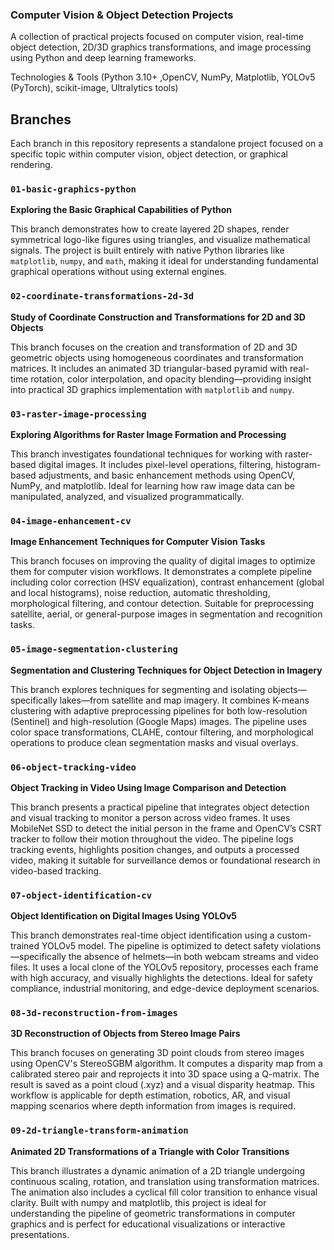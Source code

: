 ### Computer Vision & Object Detection Projects

A collection of practical projects focused on computer vision, real-time object detection, 2D/3D graphics transformations, and image processing using Python and deep learning frameworks.


Technologies & Tools (Python 3.10+ ,OpenCV, NumPy, Matplotlib, YOLOv5 (PyTorch), scikit-image, Ultralytics tools)

## Branches

Each branch in this repository represents a standalone project focused on a specific topic within computer vision, object detection, or graphical rendering.

### `01-basic-graphics-python`

**Exploring the Basic Graphical Capabilities of Python**

This branch demonstrates how to create layered 2D shapes, render symmetrical logo-like figures using triangles, and visualize mathematical signals. The project is built entirely with native Python libraries like `matplotlib`, `numpy`, and `math`, making it ideal for understanding fundamental graphical operations without using external engines.

### `02-coordinate-transformations-2d-3d`

**Study of Coordinate Construction and Transformations for 2D and 3D Objects**

This branch focuses on the creation and transformation of 2D and 3D geometric objects using homogeneous coordinates and transformation matrices. It includes an animated 3D triangular-based pyramid with real-time rotation, color interpolation, and opacity blending—providing insight into practical 3D graphics implementation with `matplotlib` and `numpy`.

### `03-raster-image-processing`

**Exploring Algorithms for Raster Image Formation and Processing**

This branch investigates foundational techniques for working with raster-based digital images. It includes pixel-level operations, filtering, histogram-based adjustments, and basic enhancement methods using OpenCV, NumPy, and matplotlib. Ideal for learning how raw image data can be manipulated, analyzed, and visualized programmatically.

### `04-image-enhancement-cv`

**Image Enhancement Techniques for Computer Vision Tasks**

This branch focuses on improving the quality of digital images to optimize them for computer vision workflows. It demonstrates a complete pipeline including color correction (HSV equalization), contrast enhancement (global and local histograms), noise reduction, automatic thresholding, morphological filtering, and contour detection. Suitable for preprocessing satellite, aerial, or general-purpose images in segmentation and recognition tasks.

### `05-image-segmentation-clustering`

**Segmentation and Clustering Techniques for Object Detection in Imagery**

This branch explores techniques for segmenting and isolating objects—specifically lakes—from satellite and map imagery. It combines K-means clustering with adaptive preprocessing pipelines for both low-resolution (Sentinel) and high-resolution (Google Maps) images. The pipeline uses color space transformations, CLAHE, contour filtering, and morphological operations to produce clean segmentation masks and visual overlays.

### `06-object-tracking-video`

**Object Tracking in Video Using Image Comparison and Detection**

This branch presents a practical pipeline that integrates object detection and visual tracking to monitor a person across video frames. It uses MobileNet SSD to detect the initial person in the frame and OpenCV’s CSRT tracker to follow their motion throughout the video. The pipeline logs tracking events, highlights position changes, and outputs a processed video, making it suitable for surveillance demos or foundational research in video-based tracking.

### `07-object-identification-cv`

**Object Identification on Digital Images Using YOLOv5**

This branch demonstrates real-time object identification using a custom-trained YOLOv5 model. The pipeline is optimized to detect safety violations—specifically the absence of helmets—in both webcam streams and video files. It uses a local clone of the YOLOv5 repository, processes each frame with high accuracy, and visually highlights the detections. Ideal for safety compliance, industrial monitoring, and edge-device deployment scenarios.

### `08-3d-reconstruction-from-images`

**3D Reconstruction of Objects from Stereo Image Pairs**

This branch focuses on generating 3D point clouds from stereo images using OpenCV's StereoSGBM algorithm. It computes a disparity map from a calibrated stereo pair and reprojects it into 3D space using a Q-matrix. The result is saved as a point cloud (.xyz) and a visual disparity heatmap. This workflow is applicable for depth estimation, robotics, AR, and visual mapping scenarios where depth information from images is required.

### `09-2d-triangle-transform-animation`

**Animated 2D Transformations of a Triangle with Color Transitions**

This branch illustrates a dynamic animation of a 2D triangle undergoing continuous scaling, rotation, and translation using transformation matrices. The animation also includes a cyclical fill color transition to enhance visual clarity. Built with numpy and matplotlib, this project is ideal for understanding the pipeline of geometric transformations in computer graphics and is perfect for educational visualizations or interactive presentations.